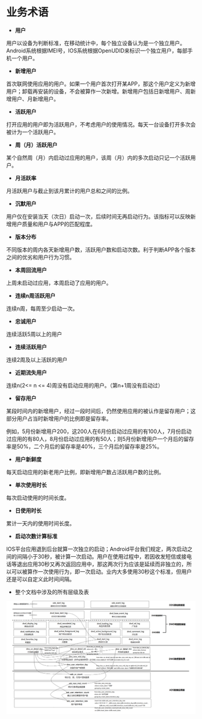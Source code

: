 # 业务术语

- **用户**

用户以设备为判断标准，在移动统计中，每个独立设备认为是一个独立用户。Android系统根据IMEI号，IOS系统根据OpenUDID来标识一个独立用户，每部手机一个用户。

- **新增用户**

首次联网使用应用的用户。如果一个用户首次打开某APP，那这个用户定义为新增用户；卸载再安装的设备，不会被算作一次新增。新增用户包括日新增用户、周新增用户、月新增用户。

- **活跃用户**

打开应用的用户即为活跃用户，不考虑用户的使用情况。每天一台设备打开多次会被计为一个活跃用户。

- **周（月）活跃用户**

某个自然周（月）内启动过应用的用户，该周（月）内的多次启动只记一个活跃用户。

- **月活跃率**

月活跃用户与截止到该月累计的用户总和之间的比例。

- **沉默用户**

用户仅在安装当天（次日）启动一次，后续时间无再启动行为。该指标可以反映新增用户质量和用户与APP的匹配程度。

- **版本分布**

不同版本的周内各天新增用户数，活跃用户数和启动次数。利于判断APP各个版本之间的优劣和用户行为习惯。

- **本周回流用户**

上周未启动过应用，本周启动了应用的用户。

- **连续n周活跃用户**

连续n周，每周至少启动一次。

- **忠诚用户**

连续活跃5周以上的用户

- **连续活跃用户**

连续2周及以上活跃的用户

- **近期流失用户**

连续n(2<= n <= 4)周没有启动应用的用户。（第n+1周没有启动过）

- **留存用户**

某段时间内的新增用户，经过一段时间后，仍然使用应用的被认作是留存用户；这部分用户占当时新增用户的比例即是留存率。

例如，5月份新增用户200，这200人在6月份启动过应用的有100人，7月份启动过应用的有80人，8月份启动过应用的有50人；则5月份新增用户一个月后的留存率是50%，二个月后的留存率是40%，三个月后的留存率是25%。

- **用户新鲜度**

每天启动应用的新老用户比例，即新增用户数占活跃用户数的比例。

- **单次使用时长**

每次启动使用的时间长度。

- **日使用时长**

累计一天内的使用时间长度。

- **启动次数计算标准**


IOS平台应用退到后台就算一次独立的启动；Android平台我们规定，两次启动之间的间隔小于30秒，被计算一次启动。用户在使用过程中，若因收发短信或接电话等退出应用30秒又再次返回应用中，那这两次行为应该是延续而非独立的，所以可以被算作一次使用行为，即一次启动。业内大多使用30秒这个标准，但用户还是可以自定义此时间间隔。

- 整个文档中涉及的所有层级及表

![](./doc/30.png)

